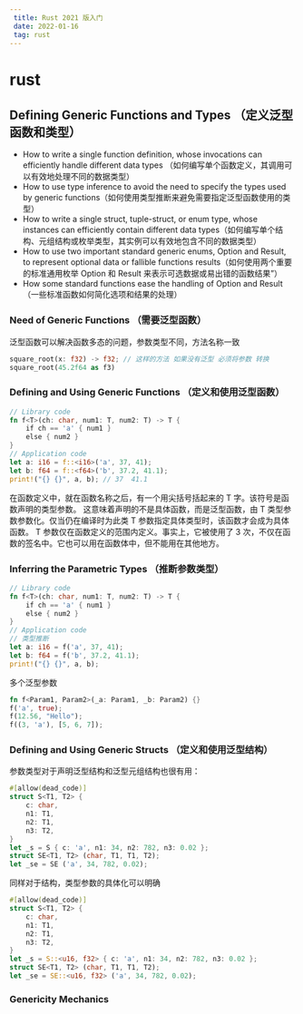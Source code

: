 ```yaml
---
 title: Rust 2021 版入门
 date: 2022-01-16
 tag: rust
---
```

# rust

## Defining Generic Functions and Types （定义泛型函数和类型）

*  How to write a single function definition, whose invocations can efficiently handle different data types （如何编写单个函数定义，其调用可以有效地处理不同的数据类型）
* How to use type inference to avoid the need to specify the types used by generic functions（如何使用类型推断来避免需要指定泛型函数使用的类型）
* How to write a single struct, tuple-struct, or enum type, whose instances can efficiently contain different data types（如何编写单个结构、元组结构或枚举类型，其实例可以有效地包含不同的数据类型）
* How to use two important standard generic enums, Option and Result, to represent optional data or fallible functions results（如何使用两个重要的标准通用枚举 Option 和 Result 来表示可选数据或易出错的函数结果”）
* How some standard functions ease the handling of Option and Result（一些标准函数如何简化选项和结果的处理）

### Need of Generic Functions  （需要泛型函数）

泛型函数可以解决函数多态的问题，参数类型不同，方法名称一致

``` rust
square_root(x: f32) -> f32; // 这样的方法 如果没有泛型 必须将参数 转换
square_root(45.2f64 as f3)
```

### Defining and Using Generic Functions （定义和使用泛型函数）

``` rust
// Library code
fn f<T>(ch: char, num1: T, num2: T) -> T {
    if ch == 'a' { num1 }
    else { num2 }
}
// Application code
let a: i16 = f::<i16>('a', 37, 41);
let b: f64 = f::<f64>('b', 37.2, 41.1);
print!("{} {}", a, b); // 37  41.1
```

在函数定义中，就在函数名称之后，有一个用尖括号括起来的 T 字。该符号是函数声明的类型参数。
这意味着声明的不是具体函数，而是泛型函数，由 T 类型参数参数化。仅当仍在编译时为此类 T 参数指定具体类型时，该函数才会成为具体函数。
T 参数仅在函数定义的范围内定义。事实上，它被使用了 3 次，不仅在函数的签名中。它也可以用在函数体中，但不能用在其他地方。

### Inferring the Parametric Types （推断参数类型）

```rust
// Library code
fn f<T>(ch: char, num1: T, num2: T) -> T {
    if ch == 'a' { num1 }
    else { num2 }
}
// Application code 
// 类型推断
let a: i16 = f('a', 37, 41);
let b: f64 = f('b', 37.2, 41.1);
print!("{} {}", a, b);
```

多个泛型参数

```rust
fn f<Param1, Param2>(_a: Param1, _b: Param2) {}
f('a', true);
f(12.56, "Hello");
f((3, 'a'), [5, 6, 7]);
```

### Defining and Using Generic Structs （定义和使用泛型结构）

参数类型对于声明泛型结构和泛型元组结构也很有用：

``` rust
#[allow(dead_code)]
struct S<T1, T2> {
    c: char,
    n1: T1,
    n2: T1,
    n3: T2,
}
let _s = S { c: 'a', n1: 34, n2: 782, n3: 0.02 };
struct SE<T1, T2> (char, T1, T1, T2);
let _se = SE ('a', 34, 782, 0.02);
```
同样对于结构，类型参数的具体化可以明确

```rust
#[allow(dead_code)]
struct S<T1, T2> {
    c: char,
    n1: T1,
    n2: T1,
    n3: T2,
}
let _s = S::<u16, f32> { c: 'a', n1: 34, n2: 782, n3: 0.02 };
struct SE<T1, T2> (char, T1, T1, T2);
let _se = SE::<u16, f32> ('a', 34, 782, 0.02);
```

### Genericity Mechanics

